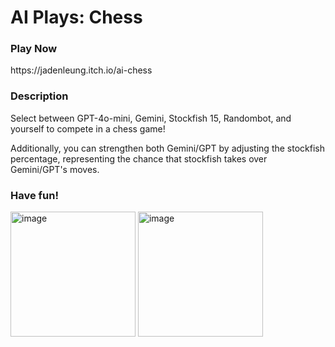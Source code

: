 # AI Plays: Chess

<h3>Play Now</h3>
https://jadenleung.itch.io/ai-chess

<h3>Description</h3>

Select between GPT-4o-mini, Gemini, Stockfish 15, Randombot, and yourself to compete in a chess game! <br/>

Additionally, you can strengthen both Gemini/GPT by adjusting the stockfish percentage, representing the chance that stockfish takes over Gemini/GPT's moves. 

<h3>Have fun!</h3>

<img width="200" alt="image" src="https://github.com/user-attachments/assets/1bc62aca-7404-4ae3-bbe3-7281bc104794">
<img width="200" alt="image" src="https://github.com/user-attachments/assets/1e171c35-2514-411c-b6b7-4010c259441f">

